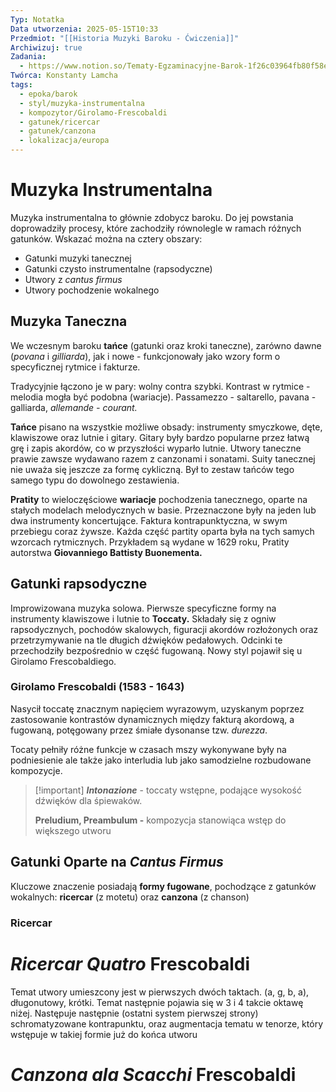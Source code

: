 ```yaml
---
Typ: Notatka
Data utworzenia: 2025-05-15T10:33
Przedmiot: "[[Historia Muzyki Baroku - Ćwiczenia]]"
Archiwizuj: true
Zadania:
  - https://www.notion.so/Tematy-Egzaminacyjne-Barok-1f26c03964fb80f58ef4cafdc3984c5c?pvs=21
Twórca: Konstanty Lamcha
tags:
  - epoka/barok
  - styl/muzyka-instrumentalna
  - kompozytor/Girolamo-Frescobaldi
  - gatunek/ricercar
  - gatunek/canzona
  - lokalizacja/europa
---
```

# Muzyka Instrumentalna

Muzyka instrumentalna to głównie zdobycz baroku. Do jej powstania doprowadziły procesy, które zachodziły równolegle w ramach różnych gatunków. Wskazać można na cztery obszary:

- Gatunki muzyki tanecznej
- Gatunki czysto instrumentalne (rapsodyczne)
- Utwory z _cantus firmus_
- Utwory pochodzenie wokalnego

## Muzyka Taneczna

We wczesnym baroku **tańce** (gatunki oraz kroki taneczne), zarówno dawne (_povana_ i _gilliarda_), jak i nowe - funkcjonowały jako wzory form o specyficznej rytmice i fakturze.

Tradycyjnie łączono je w pary: wolny contra szybki. Kontrast w rytmice - melodia mogła być podobna (wariacje). Passamezzo - saltarello, pavana - galliarda, _allemande - courant._

**Tańce** pisano na wszystkie możliwe obsady: instrumenty smyczkowe, dęte, klawiszowe oraz lutnie i gitary. Gitary były bardzo popularne przez łatwą grę i zapis akordów, co w przyszłości wyparło lutnie. Utwory taneczne prawie zawsze wydawano razem z canzonami i sonatami. Suity tanecznej nie uważa się jeszcze za formę cykliczną. Był to zestaw tańców tego samego typu do dowolnego zestawienia.

**Pratity** to wieloczęściowe **wariacje** pochodzenia tanecznego, oparte na stałych modelach melodycznych w basie. Przeznaczone były na jeden lub dwa instrumenty koncertujące. Faktura kontrapunktyczna, w swym przebiegu coraz żywsze. Każda część partity oparta była na tych samych wzorcach rytmicznych. Przykładem są wydane w 1629 roku, Pratity autorstwa **Giovanniego Battisty Buonementa.**

## Gatunki rapsodyczne

Improwizowana muzyka solowa. Pierwsze specyficzne formy na instrumenty klawiszowe i lutnie to **Toccaty.** Składały się z ogniw rapsodycznych, pochodów skalowych, figuracji akordów rozłożonych oraz przetrzymywanie na tle długich dźwięków pedałowych. Odcinki te przechodziły bezpośrednio w część fugowaną. Nowy styl pojawił się u Girolamo Frescobaldiego.

### Girolamo Frescobaldi (1583 - 1643)

Nasycił toccatę znacznym napięciem wyrazowym, uzyskanym poprzez zastosowanie kontrastów dynamicznych między fakturą akordową, a fugowaną, potęgowany przez śmiałe dysonanse tzw. _durezza_.

Tocaty pełniły różne funkcje w czasach mszy wykonywane były na podniesienie ale także jako interludia lub jako samodzielne rozbudowane kompozycje.

> [!important] _**Intonazione**_ - toccaty wstępne, podające wysokość dźwięków dla śpiewaków.
> 
> **Preludium, Preambulum -** kompozycja stanowiąca wstęp do większego utworu

## Gatunki Oparte na _Cantus Firmus_

Kluczowe znaczenie posiadają **formy fugowane**, pochodzące z gatunków wokalnych: **ricercar** (z motetu) oraz **canzona** (z chanson)

### Ricercar

# _Ricercar Quatro_ Frescobaldi

Temat utwory umieszcony jest w pierwszych dwóch taktach. (a, g, b, a), długonutowy, krótki. Temat następnie pojawia się w 3 i 4 takcie oktawę niżej. Następuje następnie (ostatni system pierwszej strony) schromatyzowane kontrapunktu, oraz augmentacja tematu w tenorze, który wstępuje w takiej formie już do końca utworu

# _Canzona ala Scacchi_ Frescobaldi